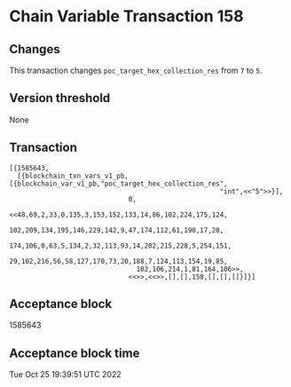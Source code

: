 # Chain Variable Transaction 158

## Changes

This transaction changes `poc_target_hex_collection_res` from `7` to `5`.

## Version threshold

None

## Transaction

```
[{1585643,
  [{blockchain_txn_vars_v1_pb,[{blockchain_var_v1_pb,"poc_target_hex_collection_res",
                                                     "int",<<"5">>}],
                              0,
                              <<48,69,2,33,0,135,3,153,152,133,14,86,102,224,175,124,
                                102,209,134,195,146,229,142,9,47,174,112,61,190,17,20,
                                174,106,0,63,5,134,2,32,113,93,14,202,215,228,5,254,151,
                                29,102,216,56,58,127,170,73,20,188,7,124,113,154,19,85,
                                102,106,214,1,81,164,106>>,
                              <<>>,<<>>,[],[],158,[],[],[]}]}]
```

## Acceptance block

1585643

## Acceptance block time

Tue Oct 25 19:39:51 UTC 2022
